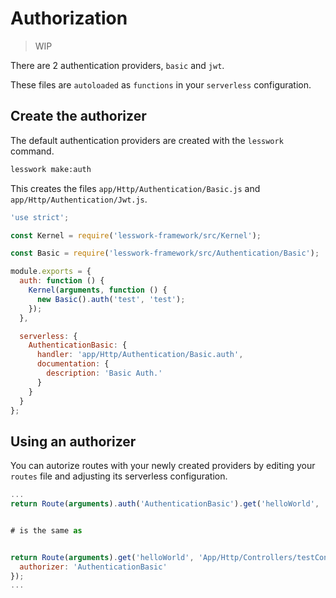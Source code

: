 # Authorization
> WIP 

There are 2 authentication providers, `basic` and `jwt`.

These files are `autoloaded` as `functions` in your `serverless` configuration.

## Create the authorizer

The default authentication providers are created with the `lesswork` command.


```bash
lesswork make:auth
```

This creates the files `app/Http/Authentication/Basic.js` and `app/Http/Authentication/Jwt.js`.

```js
'use strict';

const Kernel = require('lesswork-framework/src/Kernel');

const Basic = require('lesswork-framework/src/Authentication/Basic');

module.exports = {
  auth: function () {
    Kernel(arguments, function () {
      new Basic().auth('test', 'test');
    });
  },

  serverless: {
    AuthenticationBasic: {
      handler: 'app/Http/Authentication/Basic.auth',
      documentation: {
        description: 'Basic Auth.'
      }
    }
  }
};
```

## Using an authorizer
You can autorize routes with your newly created providers by editing your `routes` file and adjusting its serverless configuration.

```js
...
return Route(arguments).auth('AuthenticationBasic').get('helloWorld', 'App/Http/Controllers/testController@get');


# is the same as


return Route(arguments).get('helloWorld', 'App/Http/Controllers/testController@get', {
  authorizer: 'AuthenticationBasic'
});
...
```